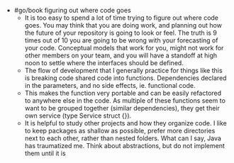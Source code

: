- #go/book figuring out where code goes
	- It is too easy to spend a lot of time trying to figure out where code goes. You may think that you are doing work, and planning out how the future of your repository is going to look or feel. The truth is 9 times out of 10 you are going to be wrong with your forecasting of your code. Conceptual models that work for you, might not work for other members on your team, and you will have a standoff at high noon to settle where the interfaces should be defined.
	- The flow of development that I generally practice for things like this is breaking code shared code into functions. Dependencies declared in the parameters, and no side effects, ie. functional code.
	- This makes the function very portable and can be easily refactored to anywhere else in the code. As multiple of these functions seem to want to be grouped together (similar dependencies), they get their own service (type Service struct {}).
	- It is helpful to study other projects and how they organize code. I like to keep packages as shallow as possible, prefer more directories next to each other, rather than nested folders. What can I say, Java has traumatized me. Think about abstractions, but do not implement them until it is